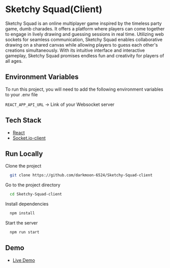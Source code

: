 
# Sketchy Squad(Client)

Sketchy Squad is an online multiplayer game inspired by the timeless party game, dumb charades. It offers a platform where players can come together to engage in lively drawing and guessing sessions in real time. Utilizing web sockets for seamless communication, Sketchy Squad enables collaborative drawing on a shared canvas while allowing players to guess each other's creations simultaneously. With its intuitive interface and interactive gameplay, Sketchy Squad promises endless fun and creativity for players of all ages.


## Environment Variables

To run this project, you will need to add the following environment variables to your .env file

`REACT_APP_API_URL` -> Link of your Websocket server



## Tech Stack

* [React](https://react.dev/)
* [Socket.io-client](https://socket.io/docs/v4/client-api/)

## Run Locally

Clone the project

```bash
  git clone https://github.com/darkmoon-6524/Sketchy-Squad-client
```

Go to the project directory

```bash
  cd Sketchy-Squad-client
```

Install dependencies

```bash
  npm install
```

Start the server

```bash
  npm run start
```


## Demo

* [Live Demo](https://sketchy-squad-client-gunnish-mehtas-projects.vercel.app/)